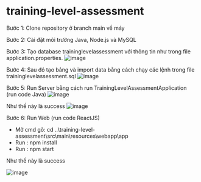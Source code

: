 # training-level-assessment
 Bước 1: Clone repository ở branch main về máy
 
 Bước 2: Cài đặt môi trường Java, Node.js và MySQL
 
 Bước 3: Tạo database traininglevelassessment với thông tin như trong file application.properties. 
 ![image](https://user-images.githubusercontent.com/43351896/175767915-7ea4a266-fabb-4cc9-9aba-09167c27176a.png)
 
 Bước 4: Sau đó tạo bảng và import data bằng cách chạy các lệnh trong file traininglevelassessment.sql
 ![image](https://user-images.githubusercontent.com/43351896/175768256-da8476e3-012c-434c-9847-80826fb3c935.png)

 Bước 5: Run Server bằng cách run TrainingLevelAssessmentApplication (run code Java)
 ![image](https://user-images.githubusercontent.com/43351896/175768409-ceb2b079-8337-4395-b4dd-3453ab1d2bb6.png)
 
 Như thế này là success
 ![image](https://user-images.githubusercontent.com/43351896/175769163-53dd5974-08d3-4289-8ef8-51eb8f29c0db.png)

Bước 6: Run Web (run code ReactJS)
+ Mở cmd gõ: cd ..\training-level-assessment\src\main\resources\webapp\app
+ Run : npm install
+ Run : npm start
 
Như thế này là success

![image](https://user-images.githubusercontent.com/43351896/175769365-e6cbb50d-b03c-47b2-9f84-8af32b3ce64e.png)

 
